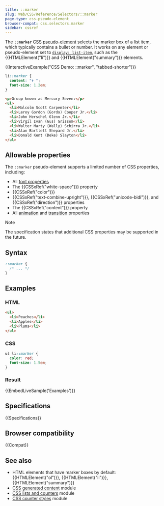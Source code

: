 ```yaml
---
title: ::marker
slug: Web/CSS/Reference/Selectors/::marker
page-type: css-pseudo-element
browser-compat: css.selectors.marker
sidebar: cssref
---
```


The **`::marker`** [CSS](/en-US/docs/Web/CSS) [pseudo-element](/en-US/docs/Web/CSS/Reference/Selectors/Pseudo-elements) selects the marker box of a list item, which typically contains a bullet or number. It works on any element or pseudo-element set to [`display: list-item`](/en-US/docs/Web/CSS/Reference/Properties/display), such as the {{HTMLElement("li")}} and {{HTMLElement("summary")}} elements.

{{InteractiveExample("CSS Demo: ::marker", "tabbed-shorter")}}

```css interactive-example
li::marker {
  content: "✝ ";
  font-size: 1.2em;
}
```

```html interactive-example
<p>Group known as Mercury Seven:</p>
<ul>
  <li>Malcolm Scott Carpenter</li>
  <li>Leroy Gordon (Gordo) Cooper Jr.</li>
  <li>John Herschel Glenn Jr.</li>
  <li>Virgil Ivan (Gus) Grissom</li>
  <li>Walter Marty (Wally) Schirra Jr.</li>
  <li>Alan Bartlett Shepard Jr.</li>
  <li>Donald Kent (Deke) Slayton</li>
</ul>
```

## Allowable properties

The `::marker` pseudo-element supports a limited number of CSS properties, including:

- All [font properties](/en-US/docs/Web/CSS/CSS_fonts)
- The {{CSSxRef("white-space")}} property
- {{CSSxRef("color")}}
- {{CSSxRef("text-combine-upright")}}, {{CSSxRef("unicode-bidi")}}, and {{CSSxRef("direction")}} properties
- The {{CSSxRef("content")}} property
- All [animation](/en-US/docs/Web/CSS/CSS_animations#properties) and [transition](/en-US/docs/Web/CSS/CSS_transitions#properties) properties

> [!NOTE]
> The specification states that additional CSS properties may be supported in the future.

## Syntax

```css
::marker {
  /* ... */
}
```

## Examples

### HTML

```html
<ul>
  <li>Peaches</li>
  <li>Apples</li>
  <li>Plums</li>
</ul>
```

### CSS

```css
ul li::marker {
  color: red;
  font-size: 1.5em;
}
```

### Result

{{EmbedLiveSample('Examples')}}

## Specifications

{{Specifications}}

## Browser compatibility

{{Compat}}

## See also

- HTML elements that have marker boxes by default: {{HTMLElement("ol")}}, {{HTMLElement("li")}}, {{HTMLElement("summary")}}
- [CSS generated content](/en-US/docs/Web/CSS/CSS_generated_content) module
- [CSS lists and counters](/en-US/docs/Web/CSS/CSS_lists) module
- [CSS counter styles](/en-US/docs/Web/CSS/CSS_counter_styles) module
